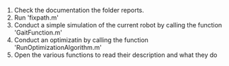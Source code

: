 1. Check the documentation the folder reports. 
2. Run 'fixpath.m' 
3. Conduct a simple simulation of the current robot by calling the function 'GaitFunction.m'
4. Conduct an optimizatin by calling the function 'RunOptimizationAlgorithm.m'
5. Open the various functions to read their description and what they do
